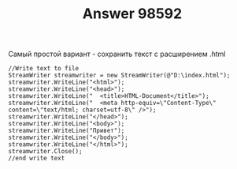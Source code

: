 ﻿---
title: "Answer 98592"
se.owner.user_id: 6672
se.owner.display_name: "Mikola"
se.owner.link: "https://ru.stackoverflow.com/users/6672/mikola"
se.answer_id: 98592
se.question_id: 98589
se.post_type: answer
se.score: 3
se.is_accepted: False
---
<p>Самый простой вариант - сохранить текст с расширением .html</p>
<pre><code>//Write text to file
StreamWriter streamwriter = new StreamWriter(@"D:\index.html");
streamwriter.WriteLine("&lt;html&gt;");
streamwriter.WriteLine("&lt;head&gt;");
streamwriter.WriteLine("  &lt;title&gt;HTML-Document&lt;/title&gt;");
streamwriter.WriteLine("  &lt;meta http-equiv=\"Content-Type\" content=\"text/html; charset=utf-8\" /&gt;");
streamwriter.WriteLine("&lt;/head&gt;");
streamwriter.WriteLine("&lt;body&gt;");
streamwriter.WriteLine("Привет");
streamwriter.WriteLine("&lt;/body&gt;");
streamwriter.WriteLine("&lt;/html&gt;");
streamwriter.Close();
//end write text
</code></pre>